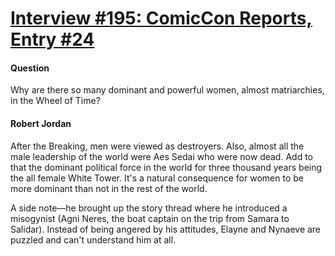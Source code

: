 # [Interview #195: ComicCon Reports, Entry #24](https://www.theoryland.com/intvmain.php?i=195#24)

#### Question

Why are there so many dominant and powerful women, almost matriarchies, in the Wheel of Time?

#### Robert Jordan

After the Breaking, men were viewed as destroyers. Also, almost all the male leadership of the world were Aes Sedai who were now dead. Add to that the dominant political force in the world for three thousand years being the all female White Tower. It's a natural consequence for women to be more dominant than not in the rest of the world.

A side note—he brought up the story thread where he introduced a misogynist (Agni Neres, the boat captain on the trip from Samara to Salidar). Instead of being angered by his attitudes, Elayne and Nynaeve are puzzled and can't understand him at all.

